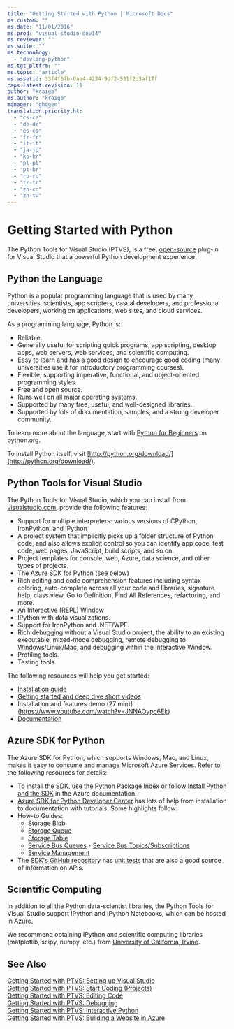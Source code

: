 ```yaml
---
title: "Getting Started with Python | Microsoft Docs"
ms.custom: ""
ms.date: "11/01/2016"
ms.prod: "visual-studio-dev14"
ms.reviewer: ""
ms.suite: ""
ms.technology: 
  - "devlang-python"
ms.tgt_pltfrm: ""
ms.topic: "article"
ms.assetid: 33f4f6fb-0ae4-4234-9df2-531f2d3af17f
caps.latest.revision: 11
author: "kraigb"
ms.author: "kraigb"
manager: "ghogen"
translation.priority.ht: 
  - "cs-cz"
  - "de-de"
  - "es-es"
  - "fr-fr"
  - "it-it"
  - "ja-jp"
  - "ko-kr"
  - "pl-pl"
  - "pt-br"
  - "ru-ru"
  - "tr-tr"
  - "zh-cn"
  - "zh-tw"
---
```

# Getting Started with Python
The Python Tools for Visual Studio (PTVS), is a free, [open-source](https://github.com/Microsoft/ptvs) plug-in for Visual Studio that a powerful Python development experience.  
  
## Python the Language
  
Python is a popular programming language that is used by many universities, scientists, app scripters, casual developers, and professional developers, working on applications, web sites, and cloud services.

As a programming language, Python is:
  
- Reliable.
- Generally useful for scripting quick programs, app scripting, desktop apps, web servers, web services, and scientific computing.
- Easy to learn and has a good design to encourage good coding (many universities use it for introductory programming courses).
- Flexible, supporting imperative, functional, and object-oriented programming styles.
- Free and open source.
- Runs well on all major operating systems.  
- Supported by many free, useful, and well-designed libraries.  
- Supported by lots of documentation, samples, and a strong developer community.  

To learn more about the language, start with [Python for Beginners](https://www.python.org/about/gettingstarted/) on python.org.

To install Python itself, visit [http://python.org/download/](http://python.org/download/).
 
  
## Python Tools for Visual Studio
  
The Python Tools for Visual Studio, which you can install from [visualstudio.com](https://www.visualstudio.com/en-us/explore/python-vs), provide the following features:  
  
- Support for multiple interpreters: various versions of CPython, IronPython, and IPython  
- A project system that implicitly picks up a folder structure of Python code, and also allows explicit control so you can identify app code, test code, web pages, JavaScript, build scripts, and so on.  
- Project templates for console, web, Azure, data science, and other types of projects.    
- The Azure SDK for Python (see below)    
- Rich editing and code comprehension features including syntax coloring, auto-complete  across all your code and libraries, signature help, class view, Go to Definition, Find All References, refactoring, and more.    
- An Interactive (REPL) Window
- IPython with data visualizations.
- Support for IronPython and .NET/WPF.    
- Rich debugging without a Visual Studio project, the ability to an existing executable, mixed-mode debugging, remote debugging to Windows/Linux/Mac, and debugging within the Interactive Window.   
- Profiling tools.  
- Testing tools.  
  
The following resources will help you get started:

- [Installation guide](https://github.com/Microsoft/PTVS/wiki/PTVS-Installation)    
- [Getting started and deep dive short videos](https://www.youtube.com/playlist?list=PLReL099Y5nRdLgGAdrb_YeTdEnd23s6Ff)  
- Installation and features demo (27 min)](https://www.youtube.com/watch?v=JNNAOypc6Ek)  
- [Documentation](https://github.com/Microsoft/PTVS/wiki)  
  
  
## Azure SDK for Python
  
The Azure SDK for Python, which supports Windows, Mac, and Linux, makes it easy to consume and manage Microsoft Azure Services. Refer to the following resources for details: 

- To install the SDK, use the [Python Package Index](https://pypi.python.org/pypi/azure) or follow [Install Python and the SDK](https://azure.microsoft.com/documentation/articles/python-how-to-install/) in the Azure documentation. 
- [Azure SDK for Python Developer Center](http://azure.microsoft.com/en-us/develop/python/) has lots of help from installation to documentation with tutorials.  Some highlights follow:  
- How-to Guides:
  - [Storage Blob](http://azure.microsoft.com/en-us/develop/python/how-to-guides/blob-service/)  
  - [Storage Queue](http://azure.microsoft.com/en-us/develop/python/how-to-guides/queue-service/)  
  - [Storage Table](http://azure.microsoft.com/en-us/develop/python/how-to-guides/table-service/)  
  - [Service Bus Queues](http://azure.microsoft.com/en-us/develop/python/how-to-guides/service-bus-queues/)   - [Service Bus Topics/Subscriptions](http://azure.microsoft.com/en-us/develop/python/how-to-guides/service-bus-topics/) 
  - [Service Management](http://azure.microsoft.com/en-us/develop/python/how-to-guides/service-management/)  
- The [SDK's GitHub repository](https://github.com/Azure/azure-sdk-for-python) has [unit tests](https://github.com/Azure/azure-sdk-for-python/tree/master/tests) that are also a good source of information on APIs.  
  
  
## Scientific Computing  
In addition to all the Python data-scientist libraries, the Python Tools for Visual Studio support IPython and IPython Notebooks, which can be hosted in Azure.

We recommend obtaining IPython and scientific computing libraries (matplotlib, scipy, numpy, etc.) from [University of California, Irvine](http://www.lfd.uci.edu/~gohlke/pythonlibs/#scipy-stack).  
  
## See Also  
 [Getting Started with PTVS: Setting up Visual Studio](../python/getting-started-with-ptvs-setting-up-visual-studio.md)   
 [Getting Started with PTVS: Start Coding (Projects)](../python/getting-started-with-ptvs-start-coding-projects.md)   
 [Getting Started with PTVS: Editing Code](../python/getting-started-with-ptvs-editing-code.md)   
 [Getting Started with PTVS: Debugging](../python/getting-started-with-ptvs-debugging.md)   
 [Getting Started with PTVS: Interactive Python](../python/getting-started-with-ptvs-interactive-python.md)   
 [Getting Started with PTVS: Building a Website in Azure](../python/getting-started-with-ptvs-building-a-website-in-azure.md)